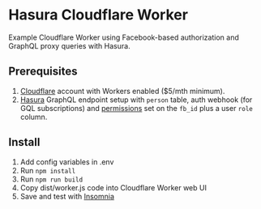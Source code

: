 # Hasura Cloudflare Worker

Example Cloudflare Worker using Facebook-based authorization and GraphQL proxy queries with Hasura.

## Prerequisites

1. [Cloudflare](https://www.cloudflare.com/products/cloudflare-workers/) account with Workers enabled ($5/mth minimum).
2. [Hasura](https://hasura.io/) GraphQL endpoint setup with `person` table, auth webhook (for GQL subscriptions) and [permissions](https://docs.hasura.io/1.0/graphql/manual/auth/basics.html) set on the `fb_id` plus a user `role` column.

## Install

1. Add config variables in .env
2. Run `npm install`
3. Run `npm run build`
4. Copy dist/worker.js code into Cloudflare Worker web UI
5. Save and test with [Insomnia](https://insomnia.rest/)
